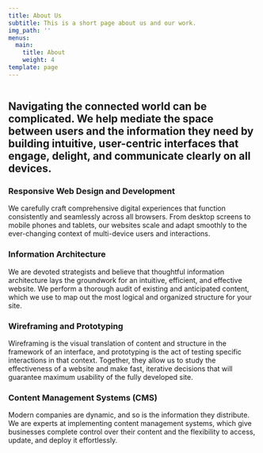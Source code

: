```yaml
---
title: About Us
subtitle: This is a short page about us and our work.
img_path: ''
menus:
  main:
    title: About
    weight: 4
template: page
---
```

![]()

## Navigating the connected world can be complicated. We help mediate the space between users and the information they need by building intuitive, user-centric interfaces that engage, delight, and communicate clearly on all devices.



### Responsive Web Design and Development

We carefully craft comprehensive digital experiences that function consistently and seamlessly across all browsers. From desktop screens to mobile phones and tablets, our websites scale and adapt smoothly to the ever-changing context of multi-device users and interactions.



### Information Architecture



We are devoted strategists and believe that thoughtful information architecture lays the groundwork for an intuitive, efficient, and effective website. We perform a thorough audit of existing and anticipated content, which we use to map out the most logical and organized structure for your site.



### Wireframing and Prototyping

Wireframing is the visual translation of content and structure in the framework of an interface, and prototyping is the act of testing specific interactions in that context. Together, they allow us to study the effectiveness of a website and make fast, iterative decisions that will guarantee maximum usability of the fully developed site.



### Content Management Systems (CMS)

Modern companies are dynamic, and so is the information they distribute. We are experts at implementing content management systems, which give businesses complete control over their content and the flexibility to access, update, and deploy it effortlessly.
